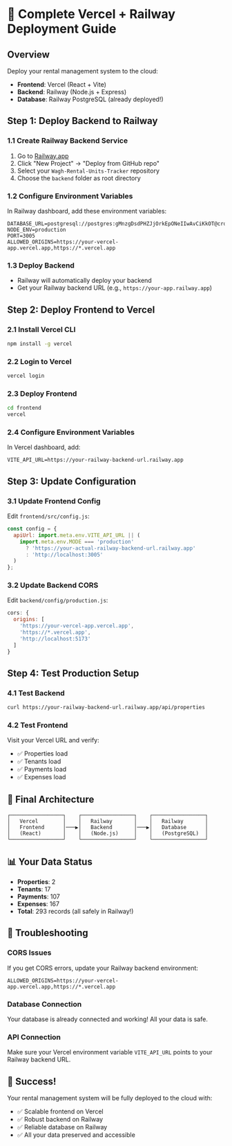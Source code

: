 # 🚀 Complete Vercel + Railway Deployment Guide

## Overview
Deploy your rental management system to the cloud:
- **Frontend**: Vercel (React + Vite)
- **Backend**: Railway (Node.js + Express)  
- **Database**: Railway PostgreSQL (already deployed!)

## Step 1: Deploy Backend to Railway

### 1.1 Create Railway Backend Service
1. Go to [Railway.app](https://railway.app)
2. Click "New Project" → "Deploy from GitHub repo"
3. Select your `Wagh-Rental-Units-Tracker` repository
4. Choose the `backend` folder as root directory

### 1.2 Configure Environment Variables
In Railway dashboard, add these environment variables:
```
DATABASE_URL=postgresql://postgres:gMnzgDsdPHZJjOrkEpONeIIwAvCiKkOT@crossover.proxy.rlwy.net:59900/railway
NODE_ENV=production
PORT=3005
ALLOWED_ORIGINS=https://your-vercel-app.vercel.app,https://*.vercel.app
```

### 1.3 Deploy Backend
- Railway will automatically deploy your backend
- Get your Railway backend URL (e.g., `https://your-app.railway.app`)

## Step 2: Deploy Frontend to Vercel

### 2.1 Install Vercel CLI
```bash
npm install -g vercel
```

### 2.2 Login to Vercel
```bash
vercel login
```

### 2.3 Deploy Frontend
```bash
cd frontend
vercel
```

### 2.4 Configure Environment Variables
In Vercel dashboard, add:
```
VITE_API_URL=https://your-railway-backend-url.railway.app
```

## Step 3: Update Configuration

### 3.1 Update Frontend Config
Edit `frontend/src/config.js`:
```javascript
const config = {
  apiUrl: import.meta.env.VITE_API_URL || (
    import.meta.env.MODE === 'production'
      ? 'https://your-actual-railway-backend-url.railway.app'
      : 'http://localhost:3005'
  )
};
```

### 3.2 Update Backend CORS
Edit `backend/config/production.js`:
```javascript
cors: {
  origins: [
    'https://your-vercel-app.vercel.app',
    'https://*.vercel.app',
    'http://localhost:5173'
  ]
}
```

## Step 4: Test Production Setup

### 4.1 Test Backend
```bash
curl https://your-railway-backend-url.railway.app/api/properties
```

### 4.2 Test Frontend
Visit your Vercel URL and verify:
- ✅ Properties load
- ✅ Tenants load  
- ✅ Payments load
- ✅ Expenses load

## 🎯 Final Architecture

```
┌─────────────────┐    ┌─────────────────┐    ┌─────────────────┐
│   Vercel        │    │   Railway       │    │   Railway       │
│   Frontend      │───▶│   Backend       │───▶│   Database      │
│   (React)       │    │   (Node.js)     │    │   (PostgreSQL)  │
└─────────────────┘    └─────────────────┘    └─────────────────┘
```

## 📊 Your Data Status
- **Properties**: 2
- **Tenants**: 17
- **Payments**: 107
- **Expenses**: 167
- **Total**: 293 records (all safely in Railway!)

## 🔧 Troubleshooting

### CORS Issues
If you get CORS errors, update your Railway backend environment:
```
ALLOWED_ORIGINS=https://your-vercel-app.vercel.app,https://*.vercel.app
```

### Database Connection
Your database is already connected and working! All your data is safe.

### API Connection
Make sure your Vercel environment variable `VITE_API_URL` points to your Railway backend URL.

## 🎉 Success!
Your rental management system will be fully deployed to the cloud with:
- ✅ Scalable frontend on Vercel
- ✅ Robust backend on Railway  
- ✅ Reliable database on Railway
- ✅ All your data preserved and accessible
